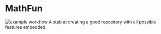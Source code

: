 # MathFun
![example workflow](https://github.com/Krishika510/MathFun/badge.svg)
A stab at creating a good repository with all possible features embedded.
